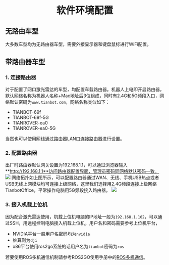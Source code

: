 <p style="font-size:30px ; font-weight:bolder; text-align:center">软件环境配置</p>

## **无路由车型**  

大多数车型均为无路由器车型，需要外接显示器和键盘鼠标进行WiFi配置。

## **带路由器车型**

###  **1. 连接路由器**

对于配置了网口激光雷达的车型，均配置车载路由器。机器人上电即开启路由器，默认网络名称为机器人名称+Mac地址后3位组成，同时有2.4G和5G频段入口，网络默认密码为`www.tianbot.com`，网络名称类似如下：
- TIANBOT-69f
- TIANBOT-69f-5G
- TIANROVER-ea0
- TIANROVER-ea0-5G

当然也可以使用网线通过路由器LAN口连接路由器进行设置。

### **2. 配置路由器**
出厂时路由器默认网关设置为192.168.1.1，可以通过浏览器输入**http://192.168.1.1**访问路由器配置界面，管理员密码同网络默认密码一致。
![](https://tianbot-pic.oss-cn-beijing.aliyuncs.com/tianbot/202110212121076.webp)
网络拓扑如上图所示，可以配置路由器通过WAN、无线、手机USB热点或者USB无线上网模块均可连接上级网络，这里我们选择用2.4G频段连接上级网络TianbotOffice，平常操作电脑用5G频段接入路由器。
![](https://tianbot-pic.oss-cn-beijing.aliyuncs.com/tianbot/202110212121988.webp)

### **3. 接入机载上位机**
因为配合激光雷达使用，机载上位机电脑的IP地址一般为`192.168.1.102`，可以通过SSH，用远程控制电脑接入机载上位机，用户名和密码需要参考上位机平台，
- NVIDIA平台一般用户名密码均为`nvidia`
- 妙算则为`dji`
- x86平台使用ros2go系统的话用户名为`tianbot`密码为`ros`

若要使用ROS多机通信机制请参考ROS2GO使用手册中的[ROS多机通信](/use_guide/ros2go/multi_machine_communicate)。